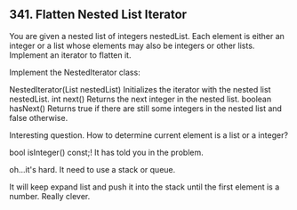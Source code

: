## 341. Flatten Nested List Iterator

You are given a nested list of integers nestedList. Each element is either an integer or a list whose elements may also be integers or other lists. Implement an iterator to flatten it.

Implement the NestedIterator class:

NestedIterator(List<NestedInteger> nestedList) Initializes the iterator with the nested list nestedList.
int next() Returns the next integer in the nested list.
boolean hasNext() Returns true if there are still some integers in the nested list and false otherwise.

Interesting question. How to determine current element is a list or a integer?

bool isInteger() const;! It has told you in the problem. 

oh...it's hard. It need to use a stack or queue.

It will keep expand list and push it into the stack until the first element is a number. Really clever.
